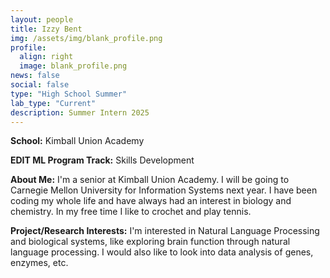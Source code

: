 ```yaml
---
layout: people
title: Izzy Bent
img: /assets/img/blank_profile.png
profile:
  align: right
  image: blank_profile.png
news: false
social: false
type: "High School Summer"
lab_type: "Current"
description: Summer Intern 2025
---
```


**School:** Kimball Union Academy

**EDIT ML Program Track:**
Skills Development

**About Me:**
I'm a senior at Kimball Union Academy. I will be going to Carnegie Mellon University for Information Systems next year. I have been coding my whole life and have always had an interest in biology and chemistry. In my free time I like to crochet and play tennis.

**Project/Research Interests:**
I'm interested in Natural Language Processing and biological systems, like exploring brain function through natural language processing. I would also like to look into data analysis of genes, enzymes, etc.
    